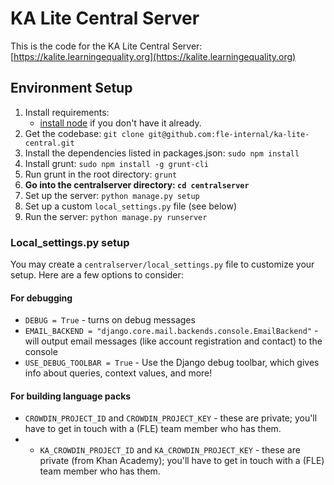 # KA Lite Central Server

This is the code for the KA Lite Central Server: [https://kalite.learningequality.org](https://kalite.learningequality.org)

## Environment Setup 

1. Install requirements: 
    - [install node](http://nodejs.org/download/) if you don't have it already. 
2. Get the codebase: `git clone git@github.com:fle-internal/ka-lite-central.git`
3. Install the dependencies listed in packages.json: `sudo npm install`
4. Install grunt: `sudo npm install -g grunt-cli`
5. Run grunt in the root directory: `grunt`
6. **Go into the centralserver directory: `cd centralserver`**
7. Set up the server: `python manage.py setup`
8. Set up a custom `local_settings.py` file (see below)
9. Run the server: `python manage.py runserver`

### Local_settings.py setup

You may create a `centralserver/local_settings.py` file to customize your setup.  Here are a few options to consider:

#### For debugging

* `DEBUG = True` - turns on debug messages
* `EMAIL_BACKEND = "django.core.mail.backends.console.EmailBackend"` - will output email messages (like account registration and contact) to the console
* `USE_DEBUG_TOOLBAR = True` - Use the Django debug toolbar, which gives info about queries, context values, and more!

#### For building language packs
* `CROWDIN_PROJECT_ID` and `CROWDIN_PROJECT_KEY` - these are private; you'll have to get in touch with a (FLE) team member who has them.
* * `KA_CROWDIN_PROJECT_ID` and `KA_CROWDIN_PROJECT_KEY` - these are private (from Khan Academy); you'll have to get in touch with a (FLE) team member who has them.

